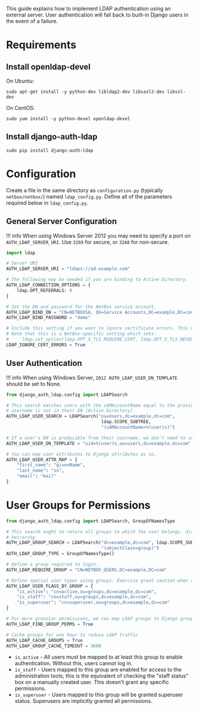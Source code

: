 This guide explains how to implement LDAP authentication using an external server. User authentication will fall back to built-in Django users in the event of a failure.

# Requirements

## Install openldap-devel

On Ubuntu:

```no-highlight
sudo apt-get install -y python-dev libldap2-dev libsasl2-dev libssl-dev
```

On CentOS:

```no-highlight
sudo yum install -y python-devel openldap-devel
```

## Install django-auth-ldap

```no-highlight
sudo pip install django-auth-ldap
```

# Configuration

Create a file in the same directory as `configuration.py` (typically `netbox/netbox/`) named `ldap_config.py`. Define all of the parameters required below in `ldap_config.py`.

## General Server Configuration

!!! info
    When using Windows Server 2012 you may need to specify a port on `AUTH_LDAP_SERVER_URI`. Use `3269` for secure, or `3268` for non-secure.

```python
import ldap

# Server URI
AUTH_LDAP_SERVER_URI = "ldaps://ad.example.com"

# The following may be needed if you are binding to Active Directory.
AUTH_LDAP_CONNECTION_OPTIONS = {
    ldap.OPT_REFERRALS: 0
}

# Set the DN and password for the NetBox service account.
AUTH_LDAP_BIND_DN = "CN=NETBOXSA, OU=Service Accounts,DC=example,DC=com"
AUTH_LDAP_BIND_PASSWORD = "demo"

# Include this setting if you want to ignore certificate errors. This might be needed to accept a self-signed cert.
# Note that this is a NetBox-specific setting which sets:
#     ldap.set_option(ldap.OPT_X_TLS_REQUIRE_CERT, ldap.OPT_X_TLS_NEVER)
LDAP_IGNORE_CERT_ERRORS = True
```

## User Authentication

!!! info
    When using Windows Server, `2012 AUTH_LDAP_USER_DN_TEMPLATE` should be set to None.

```python
from django_auth_ldap.config import LDAPSearch

# This search matches users with the sAMAccountName equal to the provided username. This is required if the user's
# username is not in their DN (Active Directory).
AUTH_LDAP_USER_SEARCH = LDAPSearch("ou=Users,dc=example,dc=com",
                                    ldap.SCOPE_SUBTREE,
                                    "(sAMAccountName=%(user)s)")

# If a user's DN is producible from their username, we don't need to search.
AUTH_LDAP_USER_DN_TEMPLATE = "uid=%(user)s,ou=users,dc=example,dc=com"

# You can map user attributes to Django attributes as so.
AUTH_LDAP_USER_ATTR_MAP = {
    "first_name": "givenName",
    "last_name": "sn",
    "email": "mail"
}
```

# User Groups for Permissions

```python
from django_auth_ldap.config import LDAPSearch, GroupOfNamesType

# This search ought to return all groups to which the user belongs. django_auth_ldap uses this to determine group
# heirarchy.
AUTH_LDAP_GROUP_SEARCH = LDAPSearch("dc=example,dc=com", ldap.SCOPE_SUBTREE,
                                    "(objectClass=group)")
AUTH_LDAP_GROUP_TYPE = GroupOfNamesType()

# Define a group required to login.
AUTH_LDAP_REQUIRE_GROUP = "CN=NETBOX_USERS,DC=example,DC=com"

# Define special user types using groups. Exercise great caution when assigning superuser status.
AUTH_LDAP_USER_FLAGS_BY_GROUP = {
    "is_active": "cn=active,ou=groups,dc=example,dc=com",
    "is_staff": "cn=staff,ou=groups,dc=example,dc=com",
    "is_superuser": "cn=superuser,ou=groups,dc=example,dc=com"
}

# For more granular permissions, we can map LDAP groups to Django groups.
AUTH_LDAP_FIND_GROUP_PERMS = True

# Cache groups for one hour to reduce LDAP traffic
AUTH_LDAP_CACHE_GROUPS = True
AUTH_LDAP_GROUP_CACHE_TIMEOUT = 3600
```

* `is_active` - All users must be mapped to at least this group to enable authentication. Without this, users cannot log in.
* `is_staff` - Users mapped to this group are enabled for access to the administration tools; this is the equivalent of checking the "staff status" box on a manually created user. This doesn't grant any specific permissions.
* `is_superuser` - Users mapped to this group will be granted superuser status. Superusers are implicitly granted all permissions.
